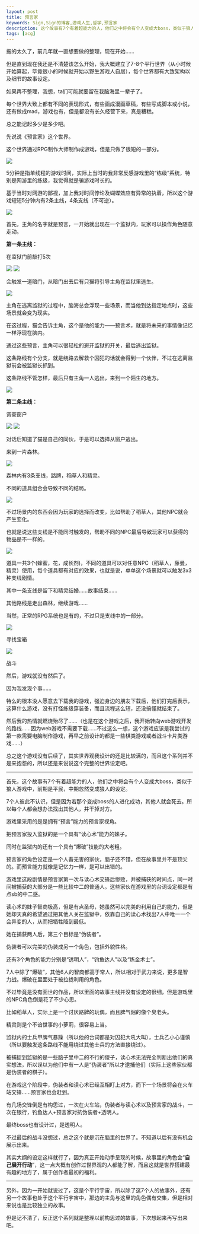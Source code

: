 ```yaml
---
layout: post
title: 预言家
keywords: Sign,Sign的博客,游戏人生,哲学,预言家
description: 这个故事有7个有着超能力的人，他们之中将会有个人变成大boss，类似于狼人游戏中，前期是平民，中期忽然变成狼人的设定。
tags: [acg]
---
```

拖的太久了，前几年就一直想要做的整理，现在开始……

但是直到现在我还是不清楚该怎么开始，我大概建立了7-8个平行世界（从小时候开始算起，毕竟很小的时候就开始以野生游戏人自居），每个世界都有大致架构以及细节的故事设定。

如果再不整理，我想，ta们可能就要留在我脑海里一辈子了。

每个世界大致上都有不同的表现形式，有些画成漫画草稿，有些写成脚本或小说，还有做成mad，游戏也有，但是都没有长久经营下来，真是糟糕。

总之能记起多少是多少吧。

先说说《预言家》这个世界。

这个世界通过RPG制作大师制作成游戏，但是只做了很短的一部分。

<img src="http://upload-images.jianshu.io/upload_images/3575020-d1147c06460a3176.png?imageMogr2/auto-orient/strip%7CimageView2/2/w/1240" data-original-src="http://upload-images.jianshu.io/upload_images/3575020-d1147c06460a3176.png?imageMogr2/auto-orient/strip" data-image-slug="d1147c06460a3176">


5分钟是指单线程的游戏时间，实际上当时的我非常反感游戏里的“练级”系统，特别是网游里的练级，我觉得就是骗游戏时长的。

基于当时对网游的鄙视，加上我对时间悖论及蝴蝶效应有异常的执着，所以这个游戏短短5分钟内有2条主线，4条支线（不可逆）。

<img src="http://upload-images.jianshu.io/upload_images/3575020-4ed8d1f4f014d278.png?imageMogr2/auto-orient/strip%7CimageView2/2/w/1240" data-original-src="http://upload-images.jianshu.io/upload_images/3575020-4ed8d1f4f014d278.png?imageMogr2/auto-orient/strip" data-image-slug="4ed8d1f4f014d278">


首先，主角的名字就是预言，一开始就出现在一个监狱内，玩家可以操作角色随意走动。

<b>第一条主线：</b>

在监狱门前敲打5次

<img src="http://upload-images.jianshu.io/upload_images/3575020-d93081749ea882f5.png?imageMogr2/auto-orient/strip%7CimageView2/2/w/1240" data-original-src="http://upload-images.jianshu.io/upload_images/3575020-d93081749ea882f5.png?imageMogr2/auto-orient/strip" data-image-slug="d93081749ea882f5">

<img src="http://upload-images.jianshu.io/upload_images/3575020-40ab5cb924587608.png?imageMogr2/auto-orient/strip%7CimageView2/2/w/1240" data-original-src="http://upload-images.jianshu.io/upload_images/3575020-40ab5cb924587608.png?imageMogr2/auto-orient/strip" data-image-slug="40ab5cb924587608">

会触发一道暗门，从暗门出去后有只猫将引导主角在监狱里逃生。

<img src="http://upload-images.jianshu.io/upload_images/3575020-060eb540bd53097f.png?imageMogr2/auto-orient/strip%7CimageView2/2/w/1240" data-original-src="http://upload-images.jianshu.io/upload_images/3575020-060eb540bd53097f.png?imageMogr2/auto-orient/strip" data-image-slug="060eb540bd53097f">

主角在逃离监狱的过程中，脑海总会浮现一些场景，而当他到达指定地点时，这些场景就会变为现实。

在这过程，猫会告诉主角，这个是他的能力——预言术，就是将未来的事情像记忆一样浮现在脑内。

通过这些预言，主角可以很轻松的避开监狱的开关，最后逃出监狱。

这条路线有个分支，就是绕路去解救个囚犯的话就会得到一个伙伴，不过在逃离监狱前会被监狱长抓到。

这条路线不管怎样，最后只有主角一人逃出，来到一个陌生的地方。

<img src="http://upload-images.jianshu.io/upload_images/3575020-60f3ed38a0dd096a.png?imageMogr2/auto-orient/strip%7CimageView2/2/w/1240" data-original-src="http://upload-images.jianshu.io/upload_images/3575020-60f3ed38a0dd096a.png?imageMogr2/auto-orient/strip" data-image-slug="60f3ed38a0dd096a">

<b>第二条主线：</b>

调查窗户

<img src="http://upload-images.jianshu.io/upload_images/3575020-9efbfa822dbf9c13.png?imageMogr2/auto-orient/strip%7CimageView2/2/w/1240" data-original-src="http://upload-images.jianshu.io/upload_images/3575020-9efbfa822dbf9c13.png?imageMogr2/auto-orient/strip" data-image-slug="9efbfa822dbf9c13">

<img src="http://upload-images.jianshu.io/upload_images/3575020-1d1f0ad4259029d6.png?imageMogr2/auto-orient/strip%7CimageView2/2/w/1240" data-original-src="http://upload-images.jianshu.io/upload_images/3575020-1d1f0ad4259029d6.png?imageMogr2/auto-orient/strip" data-image-slug="1d1f0ad4259029d6">


对话后知道了猫是自己的同伙，于是可以选择从窗户逃出。

来到一片森林。

<img src="http://upload-images.jianshu.io/upload_images/3575020-482d3df0856f0e1e.png?imageMogr2/auto-orient/strip%7CimageView2/2/w/1240" data-original-src="http://upload-images.jianshu.io/upload_images/3575020-482d3df0856f0e1e.png?imageMogr2/auto-orient/strip" data-image-slug="482d3df0856f0e1e">


森林内有3条支线，路牌，稻草人和精灵。

不同的道具组合会导致不同的结局。

<img src="http://upload-images.jianshu.io/upload_images/3575020-18ae57b178e2dadf.png?imageMogr2/auto-orient/strip%7CimageView2/2/w/1240" data-original-src="http://upload-images.jianshu.io/upload_images/3575020-18ae57b178e2dadf.png?imageMogr2/auto-orient/strip" data-image-slug="18ae57b178e2dadf">

不过场景内的东西会因为玩家的选择而改变，比如帮助了稻草人，其他NPC就会产生变化。

也就是说这些支线是不能同时触发的，帮助不同的NPC最后导致玩家可以获得的物品是不一样的。

<img src="http://upload-images.jianshu.io/upload_images/3575020-bad07ef78855ab8e.png?imageMogr2/auto-orient/strip%7CimageView2/2/w/1240" data-original-src="http://upload-images.jianshu.io/upload_images/3575020-bad07ef78855ab8e.png?imageMogr2/auto-orient/strip" data-image-slug="bad07ef78855ab8e">


道具一共3个(蜂蜜，花，成长剂)，不同的道具可以对任意NPC（稻草人，藤曼，精灵）使用，每个道具都有对应的效果，也就是说，单单这个场景就可以触发3x3种支线剧情。

其中一条支线是留下和精灵结婚……故事结束……

其他路线是走出森林，继续游戏……

当然，正常的RPG系统也是有的，不过只是支线中的一部分。

<img src="http://upload-images.jianshu.io/upload_images/3575020-e50989f15f11f370.png?imageMogr2/auto-orient/strip%7CimageView2/2/w/1240" data-original-src="http://upload-images.jianshu.io/upload_images/3575020-e50989f15f11f370.png?imageMogr2/auto-orient/strip" data-image-slug="e50989f15f11f370">

寻找宝箱

<img src="http://upload-images.jianshu.io/upload_images/3575020-f79502f91f12580b.png?imageMogr2/auto-orient/strip%7CimageView2/2/w/1240" data-original-src="http://upload-images.jianshu.io/upload_images/3575020-f79502f91f12580b.png?imageMogr2/auto-orient/strip" data-image-slug="f79502f91f12580b">

战斗


然后，游戏就没有然后了。

因为我发现个事……

特么的根本没人愿意去下载我的游戏，强迫身边的朋友下载后，他们打完后表示，这算什么游戏，没有打怪练级穿装备，而且流程这么短，还没搞懂就结束了。

然后我的热情就燃烧殆尽了……（也是在这个游戏之后，我开始转向web游戏开发的路线……因为web游戏不需要下载……不过这么一想，这个游戏应该是我尝试的第一款需要电脑制作游戏，再早之前设计的都是一些棋类游戏或者战斗卡片类游戏……）

总之这个游戏没有后续了，其实世界观我设计的还是比较满的，而且这个系列并不是来抱怨的，所以还是来说说这个完整的世界设定吧。

<hr>

首先，这个故事有7个有着超能力的人，他们之中将会有个人变成大boss，类似于狼人游戏中，前期是平民，中期忽然变成狼人的设定。

7个人彼此不认识，但是因为若那个变成boss的人进化成功，其他人就会死去。所以每个人都会想办法找出其他人，并干掉对方。

游戏里采用的是是拥有“预言”能力的预言家视角。

把预言家投入监狱的是一个具有“读心术”能力的妹子。

同时在监狱内的还有一个具有“爆破”技能的大老粗。

预言家的角色设定是一个人畜无害的家伙，脑子还不错，但在故事里并不是顶尖的。而预言能力就像是记忆力一样，是可以出错的。

游戏里这段剧情是预言家第一次与读心术交锋后惨败，并被捕获的时间点，同一时间被捕获的大部分是一些比较中二的普通人。这些家伙在游戏里的台词设定都是有点sb的中二感。

读心术的妹子智商极高，但是有点圣母，她虽然可以完美的利用自己的能力，但是她却天真的希望通过把其他人关在监狱中，依靠自己的读心术找出7人中唯一一个会异变的人，从而把牺牲降到最低。

她在捕获两人后，第三个目标是“伪装者”。

伪装者可以完美的伪装成另一个角色，包括外貌性格。

还有3个角色的能力分别是“透明人”，“钓鱼达人”以及“炼金术士”。

7人中除了“爆破”，其他6人的智商都高于常人，所以相对于武力来说，更多是智力战。爆破在里面处于被拉拢利用的角色。

不过毕竟是没有面世的作品，所以里面的故事主线并没有设定的很细，但是游戏里的NPC角色倒是花了不少心思。

比如稻草人，实际上是一个讨厌路牌的玩偶，而且脾气倔的像个臭老头。

精灵则是个不谙世事的小萝莉，很容易上当。

监狱内的士兵甲脾气暴躁（所以他的台词都是对囚犯大吼大叫），士兵乙小心谨慎（所以要触发这条路线不能用绕过其他士兵的方法直接绕过）。

被捕捉到监狱的是一些脑子里中二的不行的傻子，读心术无法完全判断出他们的真实想法，所以误以为他们中有一人是“伪装者”所以才逮捕他们（实际上这些家伙都是伪装者的棋子）。

在游戏这个阶段中，伪装者和读心术已经互相盯上对方，而下一个场景将会在火车站交锋……预言家也会赶到。

有几场交锋倒是有构思过，一次在火车站，伪装者与读心术以及预言家的战斗，一次在银行，钓鱼达人+预言家对抗伪装者+透明人。

最终boss也有设计过，是透明人。

不过最后的战斗没想过，总之这个就是沉在脑里的世界了。不知道以后有没有机会展示出来。

其实大纲的设定这样就行了，因为真正开始动手呈现的时候，故事里的角色会“<b>自己展开行动</b>”，这一点大概有创作过世界观的人都能了解，而且这就是世界搭建最有趣的地方了，属于创作者最初的福利。

<hr>

另外，因为一开始就说过了，这是个平行宇宙，所以除了这7个人的故事外，还有另一个故事也处于这个平行宇宙中，那边的主角与这里的角色偶有交集，但是相对来说也是比较独立的故事。

但是记不清了，反正这个系列就是整理以前构思过的故事，下次想起来再写出来吧。
        
